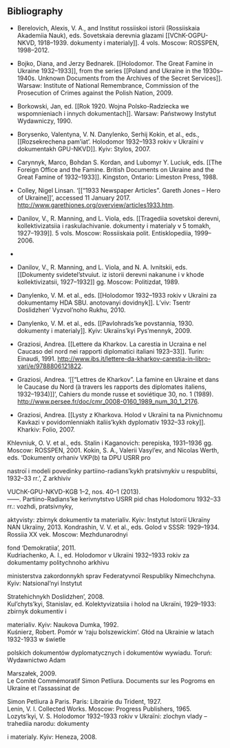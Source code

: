 ## Bibliography

- Berelovich, Alexis, V. A., and Institut rossiiskoi istorii (Rossiiskaia Akademiia Nauk), eds. Sovetskaia derevnia glazami [[VChK-OGPU-NKVD, 1918–1939. dokumenty i materialy]]. 4 vols. Moscow: ROSSPEN, 1998–2012.

- Bojko, Diana, and Jerzy Bednarek. [[Holodomor. The Great Famine in Ukraine 1932–1933]], from the series [[Poland and Ukraine in the 1930s–1940s. Unknown Documents from the Archives of the Secret Services]]. Warsaw: Institute of National Remembrance, Commission of the Prosecution of Crimes against the Polish Nation, 2009. 

- Borkowski, Jan, ed. [[Rok 1920. Wojna Polsko-Radziecka we wspomnieniach i innych dokumentach]]. Warsaw: Państwowy Instytut Wydawniczy, 1990.  

- Borysenko, Valentyna, V. N. Danylenko, Serhij Kokin, et al., eds., [[Rozsekrechena pam’iat’. Holodomor 1932–1933 rokiv v Ukraïni v dokumentakh GPU-NKVD]]. Kyiv: Stylos, 2007.  

- Carynnyk, Marco, Bohdan S. Kordan, and Lubomyr Y. Luciuk, eds. [[The Foreign Office and the Famine. British Documents on Ukraine and the Great Famine of 1932–1933]]. Kingston, Ontario: Limeston Press, 1988. 

- Colley, Nigel Linsan. ‘[[“1933 Newspaper Articles”. Gareth Jones – Hero of Ukraine]]’, accessed 11 January 2017. http://www.garethjones.org/overview/articles1933.htm.  

- Danilov, V., R. Manning, and L. Viola, eds. [[Tragediia sovetskoi derevni, kollektivizatsiia i raskulachivanie. dokumenty i materialy v 5 tomakh, 1927–1939]]. 5 vols. Moscow: Rossiiskaia polit. Entisklopediia, 1999–2006. 
- 
- Danilov, V., R. Manning, and L. Viola, and N. A. Ivnitskii, eds. [[Dokumenty svidetel’stvuiut. iz istorii derevni nakanune i v khode kollektivizatsii, 1927–1932]] gg. Moscow: Politizdat, 1989.

- Danylenko, V. M. et al., eds. [[Holodomor 1932–1933 rokiv v Ukraïni za dokumentamy HDA SBU. anotovanyi dovidnyk]]. L’viv: Tsentr Doslidzhen’ Vyzvol’noho Rukhu, 2010.  

- Danylenko, V. M. et al., eds. [[Pavlohrads’ke povstannia, 1930. dokumenty i materialy]]. Kyiv: Ukraïns’kyi Pys’mennyk, 2009.

- Graziosi, Andrea. [[Lettere da Kharkov. La carestia in Ucraina e nel Caucaso del nord nei rapporti diplomatici italiani 1923–33]]. Turin: Einaudi, 1991. http://www.ibs.it/lettere-da-kharkov-carestia-in-libro-vari/e/9788806121822.  

- Graziosi, Andrea. ‘[[“Lettres de Kharkov”. La famine en Ukraine et dans le Caucase du Nord (à travers les rapports des diplomates italiens, 1932–1934)]]’, Cahiers du monde russe et soviétique 30, no. 1 (1989). http://www.persee.fr/doc/cmr_0008-0160_1989_num_30_1_2176.  

- Graziosi, Andrea. [[Lysty z Kharkova. Holod v Ukraïni ta na Pivnichnomu Kavkazi v povidomlenniakh italiis’kykh dyplomativ 1932–33 roky]]. Kharkiv: Folio, 2007.  

Khlevniuk, O. V. et al., eds. Stalin i Kaganovich: perepiska, 1931–1936 gg. Moscow: ROSSPEN, 2001. Kokin, S. A., Valerii Vasyl’ev, and Nicolas Werth, eds. ‘Dokumenty orhaniv VKP(b) ta DPU USRR pro

nastroï i modeli povedinky partiino-radians’kykh pratsivnykiv u respublitsi, 1932–33 rr.’, Z arkhiviv

VUChK-GPU-NKVD-KGB 1–2, nos. 40–1 (2013).  
——. Partiino-Radians’ke kerivnytstvo USRR pid chas Holodomoru 1932–33 rr.: vozhdi, pratsivnyky,

aktyvisty: zbirnyk dokumentiv ta materialiv. Kyiv: Instytut Istoriï Ukraïny NAN Ukraïny, 2013. Kondrashin, V. V. et al., eds. Golod v SSSR: 1929–1934. Rossiia XX vek. Moscow: Mezhdunarodnyi

fond ‘Demokratiia’, 2011.  
Kudriachenko, A. I., ed. Holodomor v Ukraïni 1932–1933 rokiv za dokumentamy politychnoho arkhivu

ministerstva zakordonnykh sprav Federatyvnoï Respubliky Nimechchyna. Kyiv: Natsional’nyi Instytut

Stratehichnykh Doslidzhen’, 2008.  
Kul’chyts’kyi, Stanislav, ed. Kolektyvizatsiia i holod na Ukraïni, 1929–1933: zbirnyk dokumentiv i

materialiv. Kyiv: Naukova Dumka, 1992.  
Kuśnierz, Robert. Pomór w ‘raju bolszewickim’. Głód na Ukrainie w latach 1932-1933 w świetle

polskich dokumentów dyplomatycznych i dokumentów wywiadu. Toruń: Wydawnictwo Adam

Marszałek, 2009.  
Le Comité Commémoratif Simon Petliura. Documents sur les Pogroms en Ukraine et l’assassinat de

Simon Petliura à Paris. Paris: Librairie du Trident, 1927.  
Lenin, V. I. Collected Works. Moscow: Progress Publishers, 1965.  
Lozyts’kyi, V. S. Holodomor 1932–1933 rokiv v Ukraïni: zlochyn vlady – trahediia narodu: dokumenty

i materialy. Kyiv: Heneza, 2008.